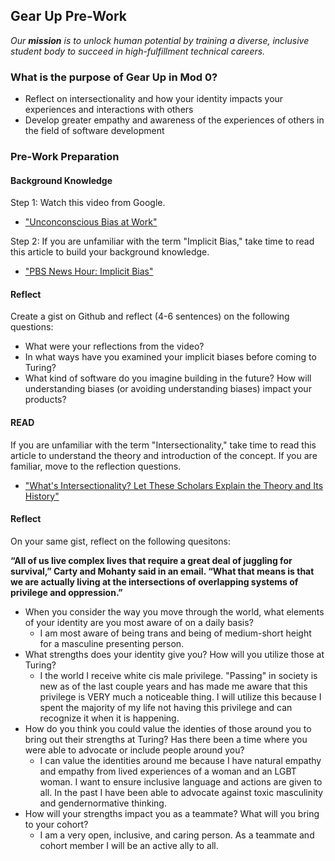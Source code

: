 ## Gear Up Pre-Work

_Our **mission** is to unlock human potential by training a diverse, inclusive student body to succeed in high-fulfillment technical careers._

### What is the purpose of Gear Up in Mod 0?

* Reflect on intersectionality and how your identity impacts your experiences and interactions with others
* Develop greater empathy and awareness of the experiences of others in the field of software development

### Pre-Work Preparation
#### Background Knowledge

Step 1: Watch this video from Google. 
* ["Unconconscious Bias at Work"](https://www.youtube.com/watch?v=NW5s_-Nl3JE)

Step 2: If you are unfamiliar with the term "Implicit Bias," take time to read this article to build your background knowledge. 
* ["PBS News Hour: Implicit Bias"](https://www.pbs.org/newshour/nation/making-people-aware-of-their-implicit-biases-doesnt-usually-change-minds-but-heres-what-does-work)

#### Reflect
Create a gist on Github and reflect (4-6 sentences) on the following questions:

* What were your reflections from the video?
* In what ways have you examined your implicit biases before coming to Turing?
* What kind of software do you imagine building in the future? How will understanding biases (or avoiding understanding biases) impact your products?


#### READ

If you are unfamiliar with the term "Intersectionality," take time to read this article to understand the theory and introduction of the concept. If you are familiar, move to the reflection questions.  
* ["What's Intersectionality? Let These Scholars Explain the Theory and Its History"](https://time.com/5560575/intersectionality-theory/)

#### Reflect
On your same gist, reflect on the following quesitons:

<b>“All of us live complex lives that require a great deal of juggling for survival,” Carty and Mohanty said in an email. “What that means is that we are actually living at the intersections of overlapping systems of privilege and oppression.”</b>

 * When you consider the way you move through the world, what elements of your identity are you most aware of on a daily basis?
    * I am most aware of being trans and being of medium-short height for a masculine presenting person.  
 * What strengths does your identity give you?  How will you utilize those at Turing?
    * I the world I receive white cis male privilege. "Passing" in society is new as of the last couple years and has made me aware that this privilege is VERY much a noticeable thing.  I will utilize this because I spent the majority of my life not having this privilege and can recognize it when it is happening. 
 * How do you think you could value the identies of those around you to bring out their strengths at Turing? Has there been a time where you were able to advocate or include people around you?
    * I can value the identities around me because I have natural empathy and empathy from lived experiences of a woman and an LGBT woman. I want to ensure inclusive language and actions are given to all. In the past I have been able to advocate against toxic masculinity and gendernormative thinking. 
 * How will your strengths impact you as a teammate?  What will you bring to your cohort? 
    * I am a very open, inclusive, and caring person. As a teammate and cohort member I will be an active ally to all. 
